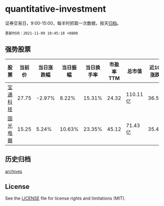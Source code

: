 # quantitative-investment

证券交易日，9:00-15:00，每半时抓取一次数据，按天[归档](archives)。

`更新时间：2021-11-09 10:45:18 +0800`

## 强势股票

|股票|当前价|当日涨跌幅|当日振幅|当日换手率|市盈率TTM|总市值|近10日涨跌幅|
|----|----|----|----|----|----|----|----|
|[宝通科技](https://xueqiu.com/S/SZ300031)|27.75|-2.97%|8.22%|15.31%|24.32|110.11亿|36.56%|
|[国光电器](https://xueqiu.com/S/SZ002045)|15.25|5.24%|10.63%|23.35%|45.12|71.43亿|35.44%|

## 历史归档

[archives](archives)

## License

See the [LICENSE](LICENSE) file for license rights and limitations (MIT).